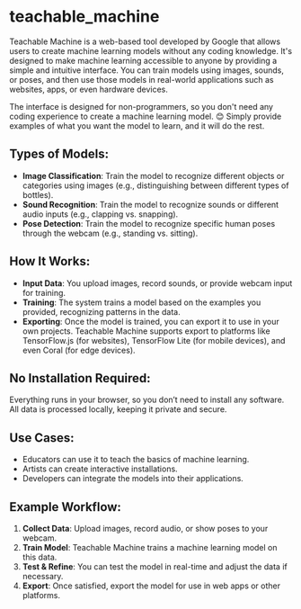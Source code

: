 # teachable_machine

Teachable Machine is a web-based tool developed by Google that allows users to create machine learning models without any coding knowledge. It's designed to make machine learning accessible to anyone by providing a simple and intuitive interface. You can train models using images, sounds, or poses, and then use those models in real-world applications such as websites, apps, or even hardware devices.

The interface is designed for non-programmers, so you don't need any coding experience to create a machine learning model. 😊 Simply provide examples of what you want the model to learn, and it will do the rest.

## Types of Models:

- **Image Classification**: Train the model to recognize different objects or categories using images (e.g., distinguishing between different types of bottles).
- **Sound Recognition**: Train the model to recognize sounds or different audio inputs (e.g., clapping vs. snapping).
- **Pose Detection**: Train the model to recognize specific human poses through the webcam (e.g., standing vs. sitting).

## How It Works:

- **Input Data**: You upload images, record sounds, or provide webcam input for training.
- **Training**: The system trains a model based on the examples you provided, recognizing patterns in the data.
- **Exporting**: Once the model is trained, you can export it to use in your own projects. Teachable Machine supports export to platforms like TensorFlow.js (for websites), TensorFlow Lite (for mobile devices), and even Coral (for edge devices).

## No Installation Required:

Everything runs in your browser, so you don’t need to install any software. All data is processed locally, keeping it private and secure.

## Use Cases:

- Educators can use it to teach the basics of machine learning.
- Artists can create interactive installations.
- Developers can integrate the models into their applications.

## Example Workflow:

1. **Collect Data**: Upload images, record audio, or show poses to your webcam.
2. **Train Model**: Teachable Machine trains a machine learning model on this data.
3. **Test & Refine**: You can test the model in real-time and adjust the data if necessary.
4. **Export**: Once satisfied, export the model for use in web apps or other platforms.
